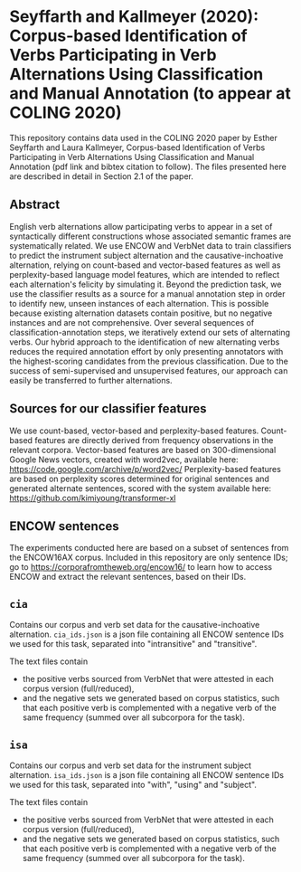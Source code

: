 # Seyffarth and Kallmeyer (2020): Corpus-based Identification of Verbs Participating in Verb Alternations Using Classification and Manual Annotation (to appear at COLING 2020)

This repository contains data used in the COLING 2020 paper by Esther Seyffarth and Laura Kallmeyer, Corpus-based Identification of Verbs Participating in Verb Alternations Using Classification and Manual Annotation (pdf link and bibtex citation to follow). The files presented here are described in detail in Section 2.1 of the paper.

## Abstract
English verb alternations allow participating verbs to appear in a set of syntactically different constructions whose associated semantic frames are systematically related. 
We use ENCOW and VerbNet data to train classifiers to predict the instrument subject alternation and the causative-inchoative alternation, relying on count-based and vector-based features as well as perplexity-based language model features, which are intended to reflect each alternation's felicity by simulating it. 
Beyond the prediction task, we use the classifier results as a source for a manual annotation step in order to identify new, unseen instances of each alternation. This is possible because existing alternation datasets contain positive, but no negative instances and are not comprehensive. Over several sequences of classification-annotation steps, we iteratively extend our sets of alternating verbs. 
Our hybrid approach to the identification of new alternating verbs reduces the required annotation effort by only presenting annotators with the highest-scoring candidates from the previous classification. Due to the success of semi-supervised and unsupervised features, our approach can easily be transferred to further alternations.

## Sources for our classifier features
We use count-based, vector-based and perplexity-based features. Count-based features are directly derived from frequency observations in the relevant corpora. Vector-based features are based on 300-dimensional Google News vectors, created with word2vec, available here: https://code.google.com/archive/p/word2vec/ Perplexity-based features are based on perplexity scores determined for original sentences and generated alternate sentences, scored with the system available here: https://github.com/kimiyoung/transformer-xl

## ENCOW sentences
The experiments conducted here are based on a subset of sentences from the ENCOW16AX corpus. Included in this repository are only sentence IDs; go to https://corporafromtheweb.org/encow16/ to learn how to access ENCOW and extract the relevant sentences, based on their IDs.


## `cia`
Contains our corpus and verb set data for the causative-inchoative alternation. `cia_ids.json` is a json file containing all ENCOW sentence IDs we used for this task, separated into "intransitive" and "transitive".

The text files contain
- the positive verbs sourced from VerbNet that were attested in each corpus version (full/reduced),
- and the negative sets we generated based on corpus statistics, such that each positive verb is complemented with a negative verb of the same frequency (summed over all subcorpora for the task).

## `isa`
Contains our corpus and verb set data for the instrument subject alternation. `isa_ids.json` is a json file containing all ENCOW sentence IDs we used for this task, separated into "with", "using" and "subject".

The text files contain
- the positive verbs sourced from VerbNet that were attested in each corpus version (full/reduced),
- and the negative sets we generated based on corpus statistics, such that each positive verb is complemented with a negative verb of the same frequency (summed over all subcorpora for the task).

